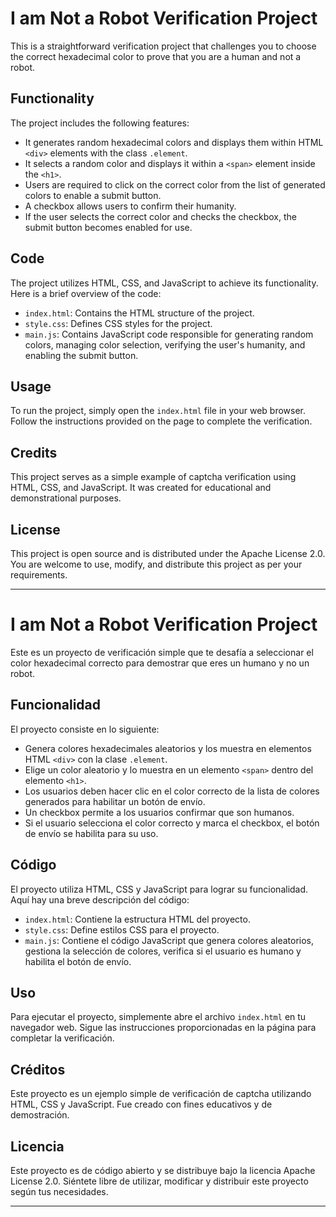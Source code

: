 # I am Not a Robot Verification Project

This is a straightforward verification project that challenges you to choose the correct hexadecimal color to prove that you are a human and not a robot.

## Functionality

The project includes the following features:

- It generates random hexadecimal colors and displays them within HTML `<div>` elements with the class `.element`.
- It selects a random color and displays it within a `<span>` element inside the `<h1>`.
- Users are required to click on the correct color from the list of generated colors to enable a submit button.
- A checkbox allows users to confirm their humanity.
- If the user selects the correct color and checks the checkbox, the submit button becomes enabled for use.

## Code

The project utilizes HTML, CSS, and JavaScript to achieve its functionality. Here is a brief overview of the code:

- `index.html`: Contains the HTML structure of the project.
- `style.css`: Defines CSS styles for the project.
- `main.js`: Contains JavaScript code responsible for generating random colors, managing color selection, verifying the user's humanity, and enabling the submit button.

## Usage

To run the project, simply open the `index.html` file in your web browser. Follow the instructions provided on the page to complete the verification.

## Credits

This project serves as a simple example of captcha verification using HTML, CSS, and JavaScript. It was created for educational and demonstrational purposes.

## License

This project is open source and is distributed under the Apache License 2.0. You are welcome to use, modify, and distribute this project as per your requirements.

---
# I am Not a Robot Verification Project

Este es un proyecto de verificación simple que te desafía a seleccionar el color hexadecimal correcto para demostrar que eres un humano y no un robot.

## Funcionalidad

El proyecto consiste en lo siguiente:

- Genera colores hexadecimales aleatorios y los muestra en elementos HTML `<div>` con la clase `.element`.
- Elige un color aleatorio y lo muestra en un elemento `<span>` dentro del elemento `<h1>`.
- Los usuarios deben hacer clic en el color correcto de la lista de colores generados para habilitar un botón de envío.
- Un checkbox permite a los usuarios confirmar que son humanos.
- Si el usuario selecciona el color correcto y marca el checkbox, el botón de envío se habilita para su uso.

## Código

El proyecto utiliza HTML, CSS y JavaScript para lograr su funcionalidad. Aquí hay una breve descripción del código:

- `index.html`: Contiene la estructura HTML del proyecto.
- `style.css`: Define estilos CSS para el proyecto.
- `main.js`: Contiene el código JavaScript que genera colores aleatorios, gestiona la selección de colores, verifica si el usuario es humano y habilita el botón de envío.

## Uso

Para ejecutar el proyecto, simplemente abre el archivo `index.html` en tu navegador web. Sigue las instrucciones proporcionadas en la página para completar la verificación.

## Créditos

Este proyecto es un ejemplo simple de verificación de captcha utilizando HTML, CSS y JavaScript. Fue creado con fines educativos y de demostración.

## Licencia

Este proyecto es de código abierto y se distribuye bajo la licencia Apache License 2.0. Siéntete libre de utilizar, modificar y distribuir este proyecto según tus necesidades.

---

